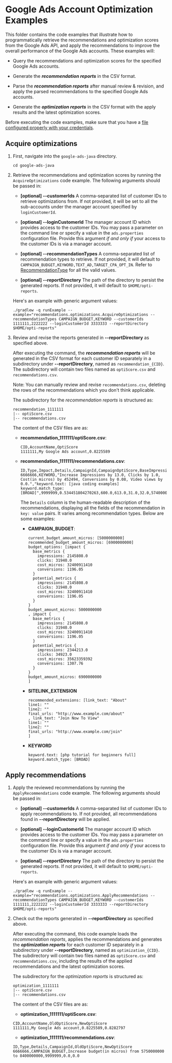 # Google Ads Account Optimization Examples

This folder contains the code examples that illustrate how to programmatically
retrieve the recommendations and optimization scores from the Google Ads API,
and apply the recommendations to improve the overall performance of the Google
Ads accounts. These examples will:

*   Query the recommendations and optimization scores for the specified Google
    Ads accounts.

*   Generate the ***recommendation reports*** in the CSV format.

*   Parse the ***recommendation reports*** after manual review & revision, and
    apply the parsed recommendations to the specified Google Ads accounts.

*   Generate the ***optimization reports*** in the CSV format with the apply
    results and the latest optimization scores.

Before executing the code examples, make sure that you have a
[file configured properly with your credentials](https://developers.google.com/google-ads/api/docs/client-libs/java/config-file).

## Acquire optimizations

1.  First, navigate into the `google-ads-java` directory.

    ```
    cd google-ads-java
    ```

1.  Retrieve the recommendations and optimization scores by running the
    `AcquireOptimizations` code example. The following arguments should be
    passed in:

    *   **[optional] --customerIds** A comma-separated list of customer IDs to
        retrieve optimizations from. If not provided, it will be set to all the
        sub-accounts under the manager account specified by `loginCustomerId`.

    *   **[optional] --loginCustomerId** The manager account ID which provides
        access to the customer IDs. You may pass a parameter on the command line
        or specify a value in the `ads.properties` configuration file. Provide
        this argument *if and only if* your access to the customer IDs is via a
        manager account.

    *   **[optional] --recommendationTypes** A comma-separated list of
        recommendation types to retrieve. If not provided, it will default to
        `CAMPAIGN_BUDGET,KEYWORD,TEXT_AD,TARGET_CPA_OPT_IN`. Refer to
        [RecommendationType](https://developers.google.com/google-ads/api/reference/rpc/latest/RecommendationTypeEnum.RecommendationType)
        for all the valid values.

    *   **[optional] --reportDirectory** The path of the directory to persist
        the generated reports. If not provided, it will default to
        `$HOME/opti-reports`.

    Here's an example with generic argument values:

    ```
    ./gradlew -q runExample --example="recommendations.optimizations.AcquireOptimizations --recommendationTypes CAMPAIGN_BUDGET,KEYWORD --customerIds 1111111,2222222 --loginCustomerId 3333333 --reportDirectory $HOME/opti-reports"
    ```

1.  Review and revise the reports generated in **--reportDirectory** as
    specified above.

    After executing the command, the ***recommendation reports*** will be
    generated in the CSV format for each customer ID separately in a
    subdirectory under **--reportDirectory**, named as `recommendation_{CID}`.
    The subdirectory will contain two files named as `optiScore.csv` and
    `recommendations.csv`.

    Note: You can manually review and revise `recommendations.csv`, deleting the
    rows of the recommendations which you don't think applicable.

    The subdirectory for the *recommendation reports* is structured as:

    ```
    recommendation_1111111
    |-- optiScore.csv
    |-- recommendations.csv
    ```

    The content of the CSV files are as:

    *   **recommendation_1111111/optiScore.csv**:

        ```
        CID,AccountName,OptiScore
        1111111,My Google Ads account,0.8225589
        ```

    *   **recommendation_1111111/recommendations.csv**:

        ```
        ID,Type,Impact,Details,CampaignId,CampaignOptiScore,BaseImpressions,PotentialImpressions,BaseClicks,PotentialClicks,BaseCost,PotentialCost,BaseConversions,PotentialConversions,BaseVideoViews,PotentialVideoViews
        6666666,KEYWORD,"Increase Impressions by 13.0, Clicks by 1.0, Cost(in micros) by 452494, Conversions by 0.08, Video views by 0.0.","keyword.text: [java coding examples]
        keyword.match_type: [BROAD]",9999999,0.534451804270263,600.0,613.0,31.0,32.0,5740000,6192494,0.0,0.08,0.0,0.0
        ```

        The `Details` column is the human-readable description of the
        recommendations, displaying all the fields of the recommendation in
        `key: value` pairs. It varies among recommendation types. Below are some
        examples:

        *   **CAMPAIGN_BUDGET**:

            ```
            current_budget_amount_micros: [5000000000]
            recommended_budget_amount_micros: [6900000000]
            budget_options: [impact {
              base_metrics {
                impressions: 2145808.0
                clicks: 31940.0
                cost_micros: 32400911410
                conversions: 1196.05
              }
              potential_metrics {
                impressions: 2145808.0
                clicks: 31940.0
                cost_micros: 32400911410
                conversions: 1196.05
              }
            }
            budget_amount_micros: 5000000000
            , impact {
              base_metrics {
                impressions: 2145808.0
                clicks: 31940.0
                cost_micros: 32400911410
                conversions: 1196.05
              }
              potential_metrics {
                impressions: 2344213.0
                clicks: 34923.0
                cost_micros: 35623359392
                conversions: 1307.76
              }
            }
            budget_amount_micros: 6900000000
            ]
            ```

        *   **SITELINK_EXTENSION**

            ```
            recommended_extensions: [link_text: "About"
            line1: ""
            line2: ""
            final_urls: "http://www.example.com/about"
            , link_text: "Join Now To View"
            line1: ""
            line2: ""
            final_urls: "http://www.example.com/join"
            ]
            ```

        *   **KEYWORD**

            ```
            keyword.text: [php tutorial for beginners full]
            keyword.match_type: [BROAD]
            ```

## Apply recommendations

1.  Apply the reviewed recommendations by running the `ApplyRecommendations`
    code example. The following arguments should be passed in:

    *   **[optional] --customerIds** A comma-separated list of customer IDs to
        apply recommendations to. If not provided, all recommendations found in
        **--reportDirectory** will be applied.

    *   **[optional] --loginCustomerId** The manager account ID which provides
        access to the customer IDs. You may pass a parameter on the command line
        or specify a value in the `ads.properties` configuration file. Provide
        this argument *if and only if* your access to the customer IDs is via a
        manager account.

    *   **[optional] --reportDirectory** The path of the directory to persist
        the generated reports. If not provided, it will default to
        `$HOME/opti-reports`.

    Here's an example with generic argument values:

    ```
    ./gradlew -q runExample --example="recommendations.optimizations.ApplyRecommendations --recommendationTypes CAMPAIGN_BUDGET,KEYWORD --customerIds 1111111,2222222 --loginCustomerId 3333333 --reportDirectory $HOME/opti-reports"
    ```

1.  Check out the reports generated in **--reportDirectory** as specified above.

    After executing the command, this code example loads the *recommendation
    reports*, applies the recommendations and generates the ***optimization
    reports*** for each customer ID separately in a subdirectory under
    **--reportDirectory**, named as `optimization_{CID}`. The subdirectory will
    contain two files named as `optiScore.csv` and `recommendations.csv`,
    including the results of the applied recommendations and the latest
    optimization scores.

    The subdirectory for the *optimization reports* is structured as:

    ```
    optimization_1111111
    |-- optiScore.csv
    |-- recommendations.csv
    ```

    The content of the CSV files are as:

    *   **optimization_1111111/optiScore.csv**:

    ```
    CID,AccountName,OldOptiScore,NewOptiScore
    1111111,My Google Ads account,0.8225589,0.8282797
    ```

    *   **optimization_1111111/recommendations.csv**:

    ```
    ID,Type,Details,CampaignId,OldOptiScore,NewOptiScore
    6666666,CAMPAIGN_BUDGET,Increase budget(in micros) from 5750000000 to 8400000000,9999999,0.0,0.0
    ```
